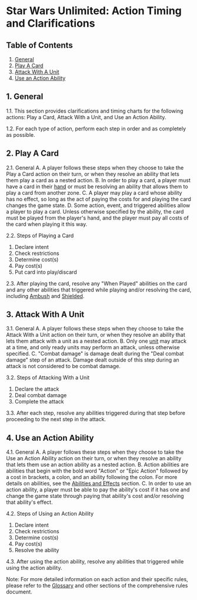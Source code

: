 # Star Wars Unlimited: Action Timing and Clarifications

## Table of Contents
1. [General](#1-general)
2. [Play A Card](#2-play-a-card)
3. [Attack With A Unit](#3-attack-with-a-unit)
4. [Use an Action Ability](#4-use-an-action-ability)

## 1. General
1.1. This section provides clarifications and timing charts for the following actions: Play a Card, Attack With a Unit, and Use an Action Ability.

1.2. For each type of action, perform each step in order and as completely as possible.

## 2. Play A Card
2.1. General
   A. A player follows these steps when they choose to take the Play a Card action on their turn, or when they resolve an ability that lets them play a card as a nested action.
   B. In order to play a card, a player must have a card in their [hand](game-zones.md#7-hand) or must be resolving an ability that allows them to play a card from another zone.
   C. A player may play a card whose ability has no effect, so long as the act of paying the costs for and playing the card changes the game state.
   D. Some action, event, and triggered abilities allow a player to play a card. Unless otherwise specified by the ability, the card must be played from the player's hand, and the player must pay all costs of the card when playing it this way.

2.2. Steps of Playing a Card
   1. Declare intent
   2. Check restrictions
   3. Determine cost(s)
   4. Pay cost(s)
   5. Put card into play/discard

2.3. After playing the card, resolve any "When Played" abilities on the card and any other abilities that triggered while playing and/or resolving the card, including [Ambush](keywords.md#a-ambush) and [Shielded](keywords.md#i-shielded).

## 3. Attack With A Unit
3.1. General
   A. A player follows these steps when they choose to take the Attack With a Unit action on their turn, or when they resolve an ability that lets them attack with a unit as a nested action.
   B. Only one [unit](card-types.md#5-unit) may attack at a time, and only ready units may perform an attack, unless otherwise specified.
   C. "Combat damage" is damage dealt during the "Deal combat damage" step of an attack. Damage dealt outside of this step during an attack is not considered to be combat damage.

3.2. Steps of Attacking With a Unit
   1. Declare the attack
   2. Deal combat damage
   3. Complete the attack

3.3. After each step, resolve any abilities triggered during that step before proceeding to the next step in the attack.

## 4. Use an Action Ability
4.1. General
   A. A player follows these steps when they choose to take the Use an Action Ability action on their turn, or when they resolve an ability that lets them use an action ability as a nested action.
   B. Action abilities are abilities that begin with the bold word "Action" or "Epic Action" followed by a cost in brackets, a colon, and an ability following the colon. For more details on abilities, see the [Abilities and Effects](abilities-and-effects.md) section.
   C. In order to use an action ability, a player must be able to pay the ability's cost if it has one and change the game state through paying that ability's cost and/or resolving that ability's effect.

4.2. Steps of Using an Action Ability
   1. Declare intent
   2. Check restrictions
   3. Determine cost(s)
   4. Pay cost(s)
   5. Resolve the ability

4.3. After using the action ability, resolve any abilities that triggered while using the action ability.

Note: For more detailed information on each action and their specific rules, please refer to the [Glossary](glossary.md) and other sections of the comprehensive rules document.
